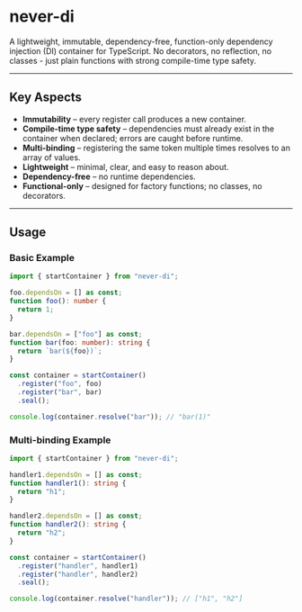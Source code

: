 # never-di

A lightweight, immutable, dependency-free, function-only dependency injection (DI) container for TypeScript.
No decorators, no reflection, no classes - just plain functions with strong compile-time type safety.

---

## Key Aspects

- **Immutability** – every register call produces a new container.
- **Compile-time type safety** – dependencies must already exist in the container when declared; errors are caught before runtime.
- **Multi-binding** – registering the same token multiple times resolves to an array of values.
- **Lightweight** – minimal, clear, and easy to reason about.
- **Dependency-free** – no runtime dependencies.
- **Functional-only** – designed for factory functions; no classes, no decorators.

---

## Usage

### Basic Example

```ts
import { startContainer } from "never-di";

foo.dependsOn = [] as const;
function foo(): number {
  return 1;
}

bar.dependsOn = ["foo"] as const;
function bar(foo: number): string {
  return `bar(${foo})`;
}

const container = startContainer()
  .register("foo", foo)
  .register("bar", bar)
  .seal();

console.log(container.resolve("bar")); // "bar(1)"
```

### Multi-binding Example

```ts
import { startContainer } from "never-di";

handler1.dependsOn = [] as const;
function handler1(): string {
  return "h1";
}

handler2.dependsOn = [] as const;
function handler2(): string {
  return "h2";
}

const container = startContainer()
  .register("handler", handler1)
  .register("handler", handler2)
  .seal();

console.log(container.resolve("handler")); // ["h1", "h2"]
```
